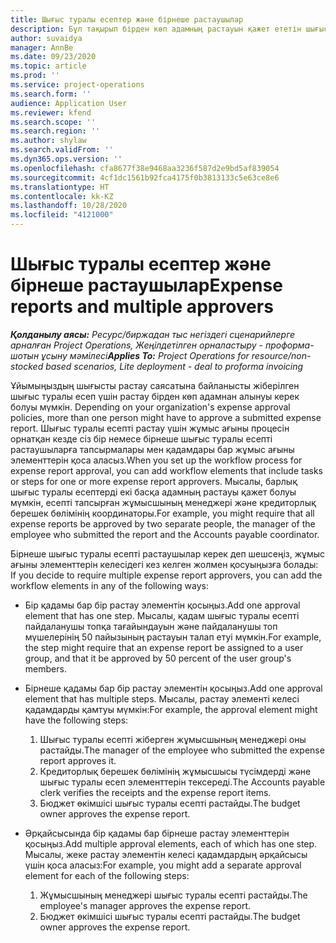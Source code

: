 ```yaml
---
title: Шығыс туралы есептер және бірнеше растаушылар
description: Бұл тақырып бірден көп адамның растауын қажет ететін шығыс туралы есептер жайлы ақпаратпен қамтамасыз етеді.
author: suvaidya
manager: AnnBe
ms.date: 09/23/2020
ms.topic: article
ms.prod: ''
ms.service: project-operations
ms.search.form: ''
audience: Application User
ms.reviewer: kfend
ms.search.scope: ''
ms.search.region: ''
ms.author: shylaw
ms.search.validFrom: ''
ms.dyn365.ops.version: ''
ms.openlocfilehash: cfa8677f38e9468aa3236f587d2e9bd5af839054
ms.sourcegitcommit: 4cf1dc1561b92fca4175f0b3813133c5e63ce8e6
ms.translationtype: HT
ms.contentlocale: kk-KZ
ms.lasthandoff: 10/28/2020
ms.locfileid: "4121000"
---
```

# <a name="expense-reports-and-multiple-approvers"></a><span data-ttu-id="62b02-103">Шығыс туралы есептер және бірнеше растаушылар</span><span class="sxs-lookup"><span data-stu-id="62b02-103">Expense reports and multiple approvers</span></span>

<span data-ttu-id="62b02-104">_**Қолданылу аясы:** Ресурс/биржадан тыс негіздегі сценарийлерге арналған Project Operations, Жеңілдетілген орналастыру - проформа-шотын ұсыну мәмілесі_</span><span class="sxs-lookup"><span data-stu-id="62b02-104">_**Applies To:** Project Operations for resource/non-stocked based scenarios, Lite deployment - deal to proforma invoicing_</span></span>

<span data-ttu-id="62b02-105">Ұйымыңыздың шығысты растау саясатына байланысты жіберілген шығыс туралы есеп үшін растау бірден көп адамнан алынуы керек болуы мүмкін.  </span><span class="sxs-lookup"><span data-stu-id="62b02-105">Depending on your organization's expense approval policies, more than one person might have to approve a submitted expense report.</span></span> <span data-ttu-id="62b02-106">Шығыс туралы есепті растау үшін жұмыс ағыны процесін орнатқан кезде сіз бір немесе бірнеше шығыс туралы есепті растаушыларға тапсырмалары мен қадамдары бар жұмыс ағыны элементтерін қоса аласыз.</span><span class="sxs-lookup"><span data-stu-id="62b02-106">When you set up the workflow process for expense report approval, you can add workflow elements that include tasks or steps for one or more expense report approvers.</span></span> <span data-ttu-id="62b02-107">Мысалы, барлық шығыс туралы есептерді екі басқа адамның растауы қажет болуы мүмкін, есепті тапсырған жұмысшының менеджері және кредиторлық берешек бөлімінің координаторы.</span><span class="sxs-lookup"><span data-stu-id="62b02-107">For example, you might require that all expense reports be approved by two separate people, the manager of the employee who submitted the report and the Accounts payable coordinator.</span></span>

<span data-ttu-id="62b02-108">Бірнеше шығыс туралы есепті растаушылар керек деп шешсеңіз, жұмыс ағыны элементтерін келесідегі кез келген жолмен қосуыңызға болады: </span><span class="sxs-lookup"><span data-stu-id="62b02-108">If you decide to require multiple expense report approvers, you can add the workflow elements in any of the following ways:</span></span>

- <span data-ttu-id="62b02-109">Бір қадамы бар бір растау элементін қосыңыз.</span><span class="sxs-lookup"><span data-stu-id="62b02-109">Add one approval element that has one step.</span></span> <span data-ttu-id="62b02-110">Мысалы, қадам шығыс туралы есепті пайдаланушы топқа тағайындауын және пайдаланушы топ мүшелерінің 50 пайызының растауын талап етуі мүмкін.</span><span class="sxs-lookup"><span data-stu-id="62b02-110">For example, the step might require that an expense report be assigned to a user group, and that it be approved by 50 percent of the user group's members.</span></span>
- <span data-ttu-id="62b02-111">Бірнеше қадамы бар бір растау элементін қосыңыз.</span><span class="sxs-lookup"><span data-stu-id="62b02-111">Add one approval element that has multiple steps.</span></span> <span data-ttu-id="62b02-112">Мысалы, растау элементі келесі қадамдарды қамтуы мүмкін:</span><span class="sxs-lookup"><span data-stu-id="62b02-112">For example, the approval element might have the following steps:</span></span>

    1. <span data-ttu-id="62b02-113">Шығыс туралы есепті жіберген жұмысшының менеджері оны растайды.</span><span class="sxs-lookup"><span data-stu-id="62b02-113">The manager of the employee who submitted the expense report approves it.</span></span>
    2. <span data-ttu-id="62b02-114">Кредиторлық берешек бөлімінің жұмысшысы түсімдерді және шығыс туралы есеп элементтерін тексереді.</span><span class="sxs-lookup"><span data-stu-id="62b02-114">The Accounts payable clerk verifies the receipts and the expense report items.</span></span>
    3. <span data-ttu-id="62b02-115">Бюджет өкімшісі шығыс туралы есепті растайды.</span><span class="sxs-lookup"><span data-stu-id="62b02-115">The budget owner approves the expense report.</span></span>

- <span data-ttu-id="62b02-116">Әрқайсысында бір қадамы бар бірнеше растау элементтерін қосыңыз.</span><span class="sxs-lookup"><span data-stu-id="62b02-116">Add multiple approval elements, each of which has one step.</span></span> <span data-ttu-id="62b02-117">Мысалы, жеке растау элементін келесі қадамдардың әрқайсысы үшін қоса аласыз:</span><span class="sxs-lookup"><span data-stu-id="62b02-117">For example, you might add a separate approval element for each of the following steps:</span></span>

    1. <span data-ttu-id="62b02-118">Жұмысшының менеджері шығыс туралы есепті растайды.</span><span class="sxs-lookup"><span data-stu-id="62b02-118">The employee's manager approves the expense report.</span></span>
    2. <span data-ttu-id="62b02-119">Бюджет өкімшісі шығыс туралы есепті растайды.</span><span class="sxs-lookup"><span data-stu-id="62b02-119">The budget owner approves the expense report.</span></span>
